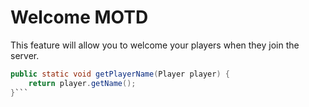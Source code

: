 # Welcome MOTD
This feature will allow you to welcome your players when they join the server.
```java
public static void getPlayerName(Player player) {
    return player.getName();
}```
